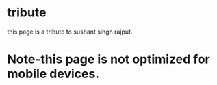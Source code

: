 # tribute
this page is a tribute to sushant singh rajput.
# Note-this page is not optimized for mobile devices.
